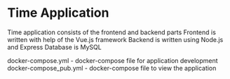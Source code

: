 # Time Application

Time application consists of the frontend and backend parts
Frontend is written with help of the Vue.js framework
Backend is written using Node.js and Express
Database is MySQL

docker-compose.yml - docker-compose file for application development
docker-compose_pub.yml - docker-compose file to view the application
